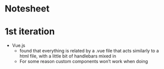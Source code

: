 # Notesheet

# 1st iteration
- Vue.js  
    - found that everything is related by a .vue file that acts similarly to a html file, with a little bit of handlebars mixed in
    - For some reason custom components won’t work when doing <template> and new vue
    - Vuetify does a star rating, can use the event that it fires to call the analysis function
    <v-rating v-model="rating" @input="getAnalysis(event, rating.id)"/>
    - defined in rating.vue, however has an error in the overall App.vue. Installed dev tools but even that wont work
    - Chrome might be the issue here
    - Custom components still not working. Rating is showing up and looks like it is firing the event but the input is not seeing the actual 
- tensorflow.js
    - Only worked in TS for some reason? tried to get it in js but couldn’t find any resources
    - Cosine distance seems to be a way to deal with semantic similarity
    - Theres also leven distance
    - Dont think i need a distance functions as they may not calculate the sentiment of the word/string but only the distance between the two as far as how similar they may be in characters. 
# 2nd iteration
- React.js
    - too large to understand at first 
    - Tried to clone from previous project, But several packages broke. Could not continue due to too much time lost trying to fix redundancies
    - Think that react was overall the best way to go but there was just too much of a time sink
    - Had the best overall plan but there was not a really nice way to do a star rating system. Felt like vue had that really easily implemented. Just couldn’t get the components to communicate with each other
# 3rd iteration
- Angular
    - Found tutorial for doing sentiment in tensorflow js with angular
    - It is in typescript and found that it doesn’t actually have anything to do with semantic similarity. I dont actually know if that is the problem i am trying to discover either
- Angular js
    - Packages could not be found?? way too many package errors and issues found 
    - again not enough time to fully understand and get a product out
- Think this is not the way to goo.


# 4th iteration
- I think i am going to try to get a working analysis in python as that is the best way i feel i can get something done and outputted and also show my skills
- NLP packages to explore
    - Spacy
        - Have used spacy before in ML, seems like the best NLP package. want to at least try this way because I want to gain better experience overall. I feel like this is the best way to learn from this.
    - sklearn 
    - semmatch?
- implementation
    - Spacy has a NLP() that tokenizes the string up into its specific words (check on this to verify it is correct)
    - iterate over each token matching it to the other token. doing token.similarity() on each word
    for token in randomQuote:
      for compareToken in compareQuote:
        similarityscore += token.similarity(compareToken)
    - think this will work? Similarity looks to output the exact similarity. Add up the similarity score, take the quote with the highest similarity score
    - Ran a few tests. looks like the random quote with the chosen quote seems to output a similar quote 
- More time?
    - really want to run a full classification algorithm on this. Like split the dataset up into specific classifications based on the quote. Run a support vector machine on it, transform it into a hyperplane and do a full sentiment analysis. 
    - Could also do a random forest, generate bag of words to get a basic classifier
    - Maybe train a NN with BERTA, want to look more at the tensorflow packages as they may have better analysis, but due to lack of time and due to lack of knowledge I could not explore more. 
    - What is the NLP problem of matching string similarity. What is the math behind it, because lots of the distance functions don’t seem to account for sentiment. 
        - I think maybe another way to cache sentiment for specific words might be to match words that have 


# 5th iteration
- quick flask implementation, was purely for exploration to see if something like this would work. 
- its very ugly but it works. The only problem is that when the form submits it doesn't post back a true value for the form submission
- otherwise this implementation works. 
